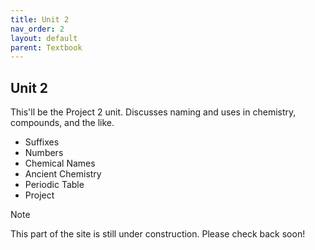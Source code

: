 ```yaml
---
title: Unit 2
nav_order: 2
layout: default
parent: Textbook
---
```


## Unit 2

This'll be the Project 2 unit. Discusses naming and uses in chemistry, compounds, and the like.

- Suffixes
- Numbers
- Chemical Names
- Ancient Chemistry
- Periodic Table
- Project

> [!note]
> This part of the site is still under construction. Please check back soon!